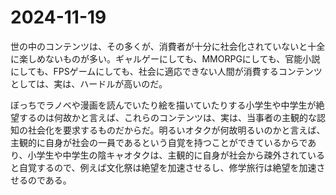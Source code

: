# 2024-11-19

世の中のコンテンツは、その多くが、消費者が十分に社会化されていないと十全に楽しめないものが多い。ギャルゲーにしても、MMORPGにしても、官能小説にしても、FPSゲームにしても、社会に適応できない人間が消費するコンテンツとしては、実は、ハードルが高いのだ。

ぼっちでラノベや漫画を読んでいたり絵を描いていたりする小学生や中学生が絶望するのは何故かと言えば、これらのコンテンツは、実は、当事者の主観的な認知の社会化を要求するものだからだ。明るいオタクが何故明るいのかと言えば、主観的に自身が社会の一員であるという自覚を持つことができているからであり、小学生や中学生の陰キャオタクは、主観的に自身が社会から疎外されていると自覚するので、例えば文化祭は絶望を加速させるし、修学旅行は絶望を加速させるのである。